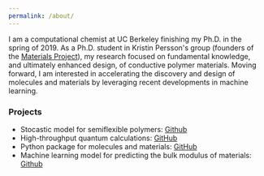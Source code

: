 ```yaml
---
permalink: /about/
---
```


I am a computational chemist at UC Berkeley finishing my Ph.D. in the spring of 2019. As a Ph.D. student in Kristin Persson's group (founders of the [Materials Project](https://materialsproject.org)), my research focused on fundamental knowledge, and ultimately enhanced design, of conductive polymer materials. Moving forward, I am interested in accelerating the discovery and design of molecules and materials by leveraging recent developments in machine learning.


### Projects
- Stocastic model for semiflexible polymers: [Github](https://github.com/wood-b/dihedral_model)
- High-throughput quantum calculations: [GitHub](https://github.com/hackingmaterials/atomate)
- Python package for molecules and materials: [GitHub](https://github.com/materialsproject/pymatgen/blob/master/pymatgen/io/qchem/inputs.py)
- Machine learning model for predicting the bulk modulus of materials: [Github](https://github.com/wood-b/elastic_tensor_ML)